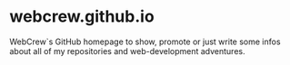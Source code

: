 # webcrew.github.io
WebCrew`s GitHub homepage to show, promote or just write some infos about all of my repositories and web-development adventures.
